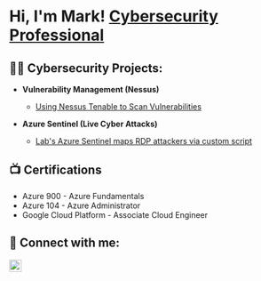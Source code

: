 <h1>Hi, I'm Mark! <a href="https://www.linkedin.com/in/markzhinin/">Cybersecurity Professional</a>

<h2>👨‍💻 Cybersecurity Projects:</h2>

- <b>Vulnerability Management (Nessus)</b>
  - [Using Nessus Tenable to Scan Vulnerabilities](https://github.com/mzhinin/VulnerabilityManagement/tree/main)
 
- <b>Azure Sentinel (Live Cyber Attacks)</b>
  - [Lab's Azure Sentinel maps RDP attackers via custom script](https://github.com/mzhinin/AzureSentinelLab)


<h2>📺 Certifications</h2>

- Azure 900 - Azure Fundamentals
- Azure 104 - Azure Administrator
- Google Cloud Platform - Associate Cloud Engineer

<h2> 🤳 Connect with me:</h2>

[<img align="left" alt="JoshMadakor | LinkedIn" width="22px" src="https://cdn.jsdelivr.net/npm/simple-icons@v3/icons/linkedin.svg" />][linkedin]


[linkedin]: https://linkedin.com/in/markzhinin

<!--
**mzhinin/mzhinin** is a ✨ _special_ ✨ repository because its `README.md` (this file) appears on your GitHub profile.

Here are some ideas to get you started:

- 🔭 I’m currently working on ...
- 🌱 I’m currently learning ...
- 👯 I’m looking to collaborate on ...
- 🤔 I’m looking for help with ...
- 💬 Ask me about ...
- 📫 How to reach me: ...
- 😄 Pronouns: ...
- ⚡ Fun fact: ...
-->
